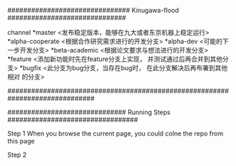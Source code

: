 ############################### Kinugawa-flood ##############################

channel
    *master                     <发布稳定版本，能够在九大或者东京机器上稳定运行>
    *alpha-cooperate            <根据合作研究需求进行的开发分支>
    *alpha-dev                  <可能的下一步开发分支>
    *beta-academic              <根据论文要求与想法进行的开发分支>
    *feature                    <添加新功能时先在feature分支上实现，
                                 并测试通过后再合并到其他分支>
    *bugfix                     <此分支为bug分支，当存在bug时，
                                 在此分支解决后再布署到其他相对
                                 的分支>

##############################################################################

############################## Running Steps #################################

Step 1 <colne the repo from GitHub>
        When you browse the current page, you could colne the repo from this page
        
Step 2 <create the enviroment in conda or miniconda>
